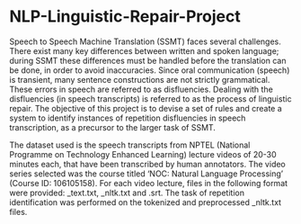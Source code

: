 # NLP-Linguistic-Repair-Project

Speech to Speech Machine Translation (SSMT) faces several challenges. There exist many key differences between written and spoken language; during SSMT these differences must be handled before the translation can be done, in order to avoid inaccuracies. Since oral communication (speech) is transient, many sentence constructions are not strictly grammatical. These errors in speech are referred to as disfluencies. Dealing with the disfluencies (in speech transcripts) is referred to as the process of linguistic repair.
The objective of this project is to devise a set of rules and create a system to identify instances of repetition disfluencies in speech transcription, as a precursor to the larger task of SSMT.

The dataset used is the speech transcripts from NPTEL (National Programme on Technology Enhanced Learning) lecture videos of 20-30 minutes each, that have been transcribed by human annotators. The video series selected was the course titled ‘NOC: Natural Language Processing’ (Course ID: 106105158). For each video lecture, files in the following format were provided: <no>_text.txt, <no>_nltk.txt and <no>.srt. The task of repetition identification was performed on the tokenized and preprocessed <no>_nltk.txt files.
